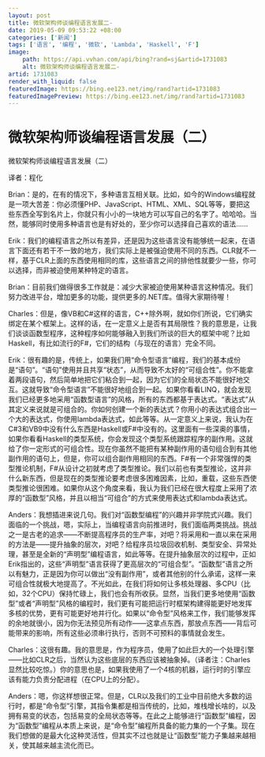 ```yaml
---
layout: post
title: 微软架构师谈编程语言发展二-
date: 2019-05-09 09:53:22 +08:00
categories: ['新闻']
tags: ['语言', '编程', '微软', 'Lambda', 'Haskell', 'F']
image:
    path: https://api.vvhan.com/api/bing?rand=sj&artid=1731083
    alt: 微软架构师谈编程语言发展二-
artid: 1731083
render_with_liquid: false
featuredImage: https://bing.ee123.net/img/rand?artid=1731083
featuredImagePreview: https://bing.ee123.net/img/rand?artid=1731083
---
```


# 微软架构师谈编程语言发展（二）

微软架构师谈编程语言发展（二）

译者：程化

Brian：是的，在有的情况下，多种语言互相关联。比如，如今的Windows编程就是一项大苦差：你必须懂PHP、JavaScript、HTML、XML、SQL等等，要把这些东西全写到名片上，你就只有小小的一块地方可以写自己的名字了。哈哈哈。当然，能够同时使用多种语言也是有好处的，至少你可以选择自己喜欢的语法……

Erik：我们的编程语言之所以有差异，还是因为这些语言没有能够统一起来，在语言下面还有若干不一致的地方，我们实际上是被强迫使用不同的东西。CLR就不一样，基于CLR上面的东西使用相同的库，这些语言之间的排他性就要少一些，你可以选择，而非被迫使用某种特定的语言。

Brian：目前我们做得很多工作就是：减少大家被迫使用某种语言这种情况。我们努力改进平台，增加更多的功能，提供更多的.NET库。值得大家期待喔！

Charles：但是，像VB和C#这样的语言，C++除外啊，就如你们所说，它们确实绑定在某个框架上。这样的话，在一定意义上是否有其局限性？我的意思是，让我们谈谈函数型程序，这种程序如何能够融入到我们所谈的巨大的框架中呢？比如Haskell，有比如流行的F#，它们的结构（与现在的语言）完全不同。

Erik：很有趣的是，传统上，如果我们用“命令型语言”编程，我们的基本成份是“语句”。“语句”使用并且共享“状态”，从而导致不太好的“可组合性”。你不能拿着两段语句，然后简单地把它们粘合到一起，因为它们的全局状态不能很好地交互。这就导致“命令型语言”不能很好地组合到一起。如果你看看LINQ，就会发现我们已经更多地采用“函数型语言”的风格，所有的东西都基于表达式。“表达式”从其定义来说就是可组合的。你如何创建一个新的表达式？你用小的表达式组合出一个大的表达式，你使用lambda表达式，如此等等。从一定意义上来说，我认为在C#3和VB9中没有什么东西是Haskell或F#中没有的。这里面有一些深奥的事情，如果你看看Haskell的类型系统，你会发现这个类型系统跟踪程序的副作用。这就给了你一定形式的可组合性。现在你虽然不能把有某种副作用的语句组合到有其他副作用的语句上，但是，你可以组合副作用相同的东西。F#有一个非常强悍的类型推论机制，F#从设计之初就考虑了类型推论。我们以前也有类型推论，这并非什么新东西，但是现在的类型推论要考虑很多困难因素，比如，重载，这些东西使类型推论很困难。如果你从这个角度来看，我认为我们已经在很大程度上采用了浓厚的“函数型”风格，并且以相当“可组合”的方式来使用表达式和lambda表达式。

Anders：我想插进来说几句。我们对“函数型编程”的兴趣并非学院式兴趣。我们面临的一个挑战，嗯，实际上，当编程语言向前推进时，我们面临两类挑战。挑战之一是古老的追求——不断提高程序员的生产率，对吧？将采用和一直以来在采用的方法是——提升抽象的层次，对吧？给程序员垃圾回收机制、类型安全、异常处理，甚至是全新的“声明型”编程语言，如此等等。在提升抽象层次的过程中，正如Erik指出的，这些“声明型”语言获得了更高层次的“可组合型”。“函数型”语言之所以有魅力，正是因为你可以做出“没有副作用”，或者其他别的什么承诺，这样一来可组合性就极大地提高了。不光如此，在我们将如何让多核处理器、多CPU（比如，32个CPU）保持忙碌上，我们也会有所收获。显然，当我们更多地使用“函数型”或者“声明型”风格的编程时，我们更有可能把运行时框架构建得能更好地发挥多核的优势，更有可能更好地并行化。如果以“命令型”风格来工作，我们能够发挥的余地就很小，因为你无法预见所有动作——这拿点东西，那放点东西——背后可能带来的影响，所有这些必须串行执行，否则不可预料的事情就会发生。

Charles：这很有趣。我的意思是，作为程序员，使用了如此巨大的一个处理引擎——比如CLR之后，当然认为这些底层的东西应该被抽象掉。（译者注：Charles显然比较吃惊。）你的意思也是，如果我使用了一个4核的机器，运行时的引擎应该有能力负责分配进程（在CPU上的分配）。

Anders：嗯，你这样想很正常。但是，CLR以及我们的工业中目前绝大多数的运行时，都是“命令型”引擎，其指令集都是相当传统的，比如，堆栈增长啥的，以及拥有易变的状态，包括易变的全局状态等等。在此之上能够进行“函数型”编程，因为“函数型”编程从本质上来说，是“命令型”编程所具备的能力集的一个子集。现在我们想做的是最大化这种灵活性，但其实不过也就是让“函数型”能力子集越来越相关，使其越来越主流化而已。